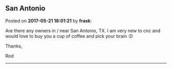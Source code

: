## San Antonio
Posted on **2017-05-21 18:01:21** by **frask**:

Are there any owners in / near San Antonio, TX. I am very new to cnc and would love to buy you a cup of coffee and pick your brain :D



Thanks, 

Rod

---

